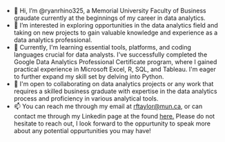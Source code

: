 - 👋 Hi, I’m @ryanrhino325, a Memorial University Faculty of Business graudate currently at the beginnings of my career in data analytics.
- 👀 I’m interested in exploring opportunities in the data analytics field and taking on new projects to gain valuable knowledge and experience as a data analytics professional.
- 🌱 Currently, I'm learning essential tools, platforms, and coding languages crucial for data analysts. I've successfully completed the Google Data Analytics Professional Certificate program, where I gained practical experience in Microsoft Excel, R, SQL, and Tableau. I'm eager to further expand my skill set by delving into Python.
- 💞️ I'm open to collaborating on data analytics projects or any work that requires a skilled business graduate with expertise in the data analytics process and proficiency in various analytical tools.
- 📫 You can reach me through my email at rftaylor@mun.ca, or can contact me through my Linkedin page at the found [here.](https://www.linkedin.com/in/ryan-taylor-849a4118a/) Please do not hesitate to reach out, I look forward to the oppurtunity to speak more about any potential oppurtunities you may have! 

<!---
ryanrhino325/ryanrhino325 is a ✨ special ✨ repository because its `README.md` (this file) appears on your GitHub profile.
You can click the Preview link to take a look at your changes.
--->
